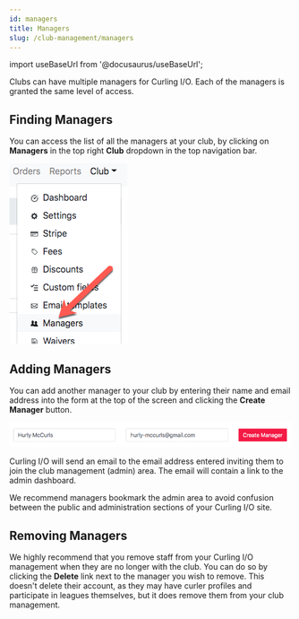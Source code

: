 ```yaml
---
id: managers
title: Managers
slug: /club-management/managers
---
```

import useBaseUrl from '@docusaurus/useBaseUrl';

Clubs can have multiple managers for Curling I/O.
Each of the managers is granted the same level of access.

## Finding Managers

You can access the list of all the managers at your club, by clicking on **Managers** in the top right **Club** dropdown in the top navigation bar.

![Curlers Navigation](/img/docs/club-management/managers/navigation.png)

## Adding Managers

You can add another manager to your club by entering their name and email address into the form at the top of the screen and clicking the **Create Manager** button.

![Curlers Navigation](/img/docs/club-management/managers/create-manager.png)

Curling I/O will send an email to the email address entered inviting them to join the club management (admin) area.
The email will contain a link to the admin dashboard.

We recommend managers bookmark the admin area to avoid confusion between the public and administration sections of your Curling I/O site.

## Removing Managers

We highly recommend that you remove staff from your Curling I/O management when they are no longer with the club.
You can do so by clicking the **Delete** link next to the manager you wish to remove.
This doesn't delete their account, as they may have curler profiles and participate in leagues themselves, but it does remove them from your club management.
